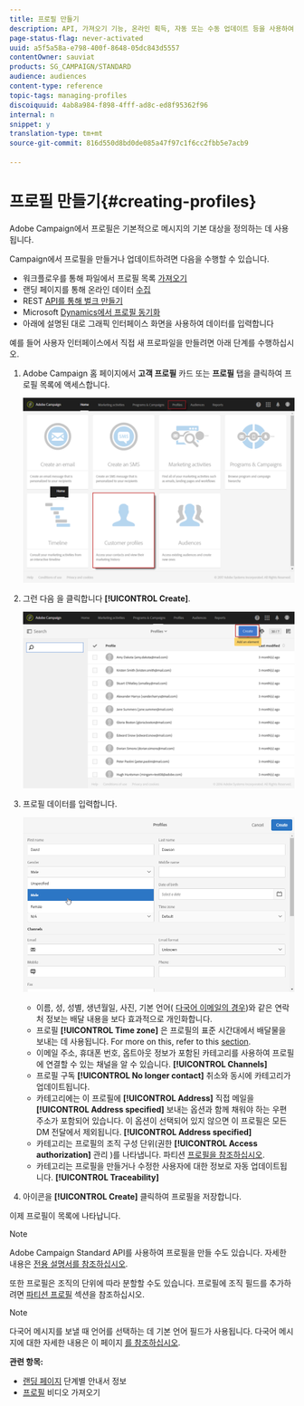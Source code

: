 ```yaml
---
title: 프로필 만들기
description: API, 가져오기 기능, 온라인 획득, 자동 또는 수동 업데이트 등을 사용하여 프로파일을 만들고 연락처에 데이터를 수집하는 방법을 알아봅니다.
page-status-flag: never-activated
uuid: a5f5a58a-e798-400f-8648-05dc843d5557
contentOwner: sauviat
products: SG_CAMPAIGN/STANDARD
audience: audiences
content-type: reference
topic-tags: managing-profiles
discoiquuid: 4ab8a984-f898-4fff-ad8c-ed8f95362f96
internal: n
snippet: y
translation-type: tm+mt
source-git-commit: 816d550d8bd0de085a47f97c1f6cc2fbb5e7acb9

---
```



# 프로필 만들기{#creating-profiles}

Adobe Campaign에서 프로필은 기본적으로 메시지의 기본 대상을 정의하는 데 사용됩니다.

Campaign에서 프로필을 만들거나 업데이트하려면 다음을 수행할 수 있습니다.

* 워크플로우를 통해 파일에서 프로필 목록 [가져오기](../../automating/using/importing-data.md#example--import-workflow-template)
* 랜딩 페이지를 통해 온라인 데이터 [수집](../../channels/using/getting-started-with-landing-pages.md)
* REST [API를 통해 벌크 만들기](../../api/using/get-started-apis.md)
* Microsoft [Dynamics에서 프로필 동기화](../../integrating/using/working-with-campaign-standard-and-microsoft-dynamics-365.md)
* 아래에 설명된 대로 그래픽 인터페이스 화면을 사용하여 데이터를 입력합니다

예를 들어 사용자 인터페이스에서 직접 새 프로파일을 만들려면 아래 단계를 수행하십시오.

1. Adobe Campaign 홈 페이지에서 **고객 프로필** 카드 또는 **프로필** 탭을 클릭하여 프로필 목록에 액세스합니다.

   ![](assets/profile_creation_1.png)

1. 그런 다음 을 클릭합니다 **[!UICONTROL Create]**.

   ![](assets/profile_creation.png)

1. 프로필 데이터를 입력합니다.

   ![](assets/profile_creation1.png)

   * 이름, 성, 성별, 생년월일, 사진, 기본 언어( [다국어 이메일의 경우](../../channels/using/creating-a-multilingual-email.md))와 같은 연락처 정보는 배달 내용을 보다 효과적으로 개인화합니다.
   * 프로필 **[!UICONTROL Time zone]** 은 프로필의 표준 시간대에서 배달물을 보내는 데 사용됩니다. For more on this, refer to this [section](../../sending/using/sending-messages-at-the-recipient-s-time-zone.md).
   * 이메일 주소, 휴대폰 번호, 옵트아웃 정보가 포함된 카테고리를 사용하여 프로필에 연결할 수 있는 채널을 알 수 있습니다. **[!UICONTROL Channels]**
   * 프로필 구독 **[!UICONTROL No longer contact]** 취소와 동시에 카테고리가 업데이트됩니다.
   * 카테고리에는 이 프로필에 **[!UICONTROL Address]** 직접 메일을 **[!UICONTROL Address specified]** [](../../channels/using/about-direct-mail.md) 보내는 옵션과 함께 채워야 하는 우편 주소가 포함되어 있습니다. 이 옵션이 선택되어 있지 않으면 이 프로필은 모든 DM 전달에서 제외됩니다. **[!UICONTROL Address specified]**
   * 카테고리는 프로필의 조직 구성 단위(권한 **[!UICONTROL Access authorization]** 관리 [](../../administration/using/about-access-management.md))를 나타냅니다. 파티션 [프로필을 참조하십시오](../../administration/using/organizational-units.md#partitioning-profiles).
   * 카테고리는 프로필을 만들거나 수정한 사용자에 대한 정보로 자동 업데이트됩니다. **[!UICONTROL Traceability]**

1. 아이콘을 **[!UICONTROL Create]** 클릭하여 프로필을 저장합니다.

이제 프로필이 목록에 나타납니다.

>[!NOTE]
>
>Adobe Campaign Standard API를 사용하여 프로필을 만들 수도 있습니다. 자세한 내용은 [전용 설명서를 참조하십시오](../../api/using/creating-profiles.md).

또한 프로필은 조직의 단위에 따라 분할할 수도 있습니다. 프로필에 조직 필드를 추가하려면 [파티션 프로필](../../administration/using/organizational-units.md#partitioning-profiles) 섹션을 참조하십시오.

>[!NOTE]
>
>다국어 메시지를 보낼 때 언어를 선택하는 데 기본 언어 필드가 사용됩니다. 다국어 메시지에 대한 자세한 내용은 이 페이지 [를 참조하십시오](../../channels/using/creating-a-multilingual-email.md).

**관련 항목:**

* [랜딩 페이지](../../channels/using/getting-started-with-landing-pages.md) 단계별 안내서 정보
* [프로필](https://video.tv.adobe.com/v/24993?captions=kor) 비디오 가져오기
